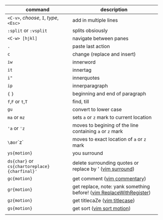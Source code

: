 | command                                       | description                                                                                                                           |
| ---                                           | ---                                                                                                                                   |
| `<C-v>`, _choose_, `I`, _type_, `<Esc>`       | add in multiple lines                                                                                                                 |
| `:split` or `:vsplit`                         | splits obsiously                                                                                                                      |
| `<C-w> [hjkl]`                                | navigate between panes                                                                                                                |
| `.`                                           | paste last action                                                                                                                     |
| `c`                                           | change (replace and insert)                                                                                                           |
| `iw`                                          | innerword                                                                                                                             |
| `it`                                          | innertag                                                                                                                              |
| `i"`                                          | innerquotes                                                                                                                           |
| `ip`                                          | innerparagraph                                                                                                                        |
| `{` `}`                                       | beginning and end of paragraph                                                                                                        |
| `f`,`F` or `t`,`T`                            | find, till                                                                                                                            |
| `gu`                                          | convert to lower case                                                                                                                 |
| `ma` or `mz`                                  | sets `a` or `z` mark to current location                                                                                              |
| `'a` or `'z`                                  | moves to begining of the line containing `a` or `z` mark                                                                              |
| `\`a` or `\`z`                                | moves to exact location of `a` or `z` mark                                                                                            |
| `ys{motion}`                                  | you surround                                                                                                                          |
| `ds{char}` or `cs{chartoreplace}{charfinal}'` | delete surrounding quotes or replace by ' ([vim surround](https://github.com/tpope/vim-surround))                                     |
| `gc{motion}`                                  | get comment ([vim commentary](https://github.com/tpope/vim-commentary))                                                               |
| `gr{motion}`                                  | get replace, note: yank something before! ([vim ReplaceWithRegister](https://github.com/inkarkat/vim-ReplaceWithRegister))            |
| `gz{motion}`                                  | get titlecaZe ([vim titlecase](https://github.com/christoomey/vim-titlecase))                                                         |
| `gs{motion}`                                  | get sort ([vim sort motion](https://github.com/christoomey/vim-sort-motion))                                                          |
|                                               |                                                                                                                                       |
